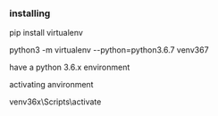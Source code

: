 ### installing

pip install virtualenv

python3 -m virtualenv --python=python3.6.7 venv367


have a python 3.6.x environment


activating anvironment

venv36x\Scripts\activate